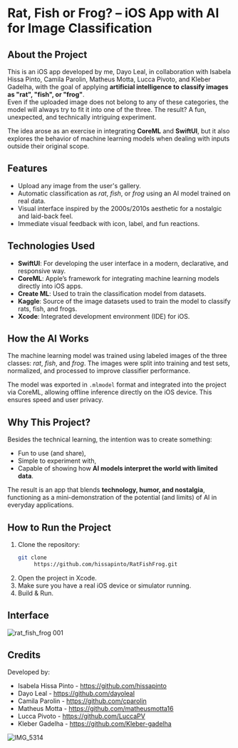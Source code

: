 # Rat, Fish or Frog? – iOS App with AI for Image Classification

## About the Project

This is an iOS app developed by me, Dayo Leal, in collaboration with Isabela Hissa Pinto, Camila Parolin, Matheus Motta, Lucca Pivoto, and Kleber Gadelha, with the goal of applying **artificial intelligence to classify images as "rat", "fish", or "frog"**.  
Even if the uploaded image does not belong to any of these categories, the model will always try to fit it into one of the three. The result? A fun, unexpected, and technically intriguing experiment.

The idea arose as an exercise in integrating **CoreML** and **SwiftUI**, but it also explores the behavior of machine learning models when dealing with inputs outside their original scope.

## Features

- Upload any image from the user's gallery.
- Automatic classification as *rat*, *fish*, or *frog* using an AI model trained on real data.
- Visual interface inspired by the 2000s/2010s aesthetic for a nostalgic and laid-back feel.
- Immediate visual feedback with icon, label, and fun reactions.

## Technologies Used

- **SwiftUI**: For developing the user interface in a modern, declarative, and responsive way.
- **CoreML**: Apple’s framework for integrating machine learning models directly into iOS apps.
- **Create ML**: Used to train the classification model from datasets.
- **Kaggle**: Source of the image datasets used to train the model to classify rats, fish, and frogs.
- **Xcode**: Integrated development environment (IDE) for iOS.

## How the AI Works

The machine learning model was trained using labeled images of the three classes: *rat*, *fish*, and *frog*. The images were split into training and test sets, normalized, and processed to improve classifier performance.

The model was exported in `.mlmodel` format and integrated into the project via CoreML, allowing offline inference directly on the iOS device. This ensures speed and user privacy.

## Why This Project?

Besides the technical learning, the intention was to create something:
- Fun to use (and share),
- Simple to experiment with,
- Capable of showing how **AI models interpret the world with limited data**.

The result is an app that blends **technology, humor, and nostalgia**, functioning as a mini-demonstration of the potential (and limits) of AI in everyday applications.

## How to Run the Project

1. Clone the repository:
   ```bash
   git clone 
        https://github.com/hissapinto/RatFishFrog.git
   ```
2. Open the project in Xcode.
3. Make sure you have a real iOS device or simulator running.
4. Build & Run.

## Interface

![rat_fish_frog 001](https://github.com/user-attachments/assets/74cbba56-ad17-4fd4-9bf2-0a5b8f3febe5)

## Credits

Developed by:
- Isabela Hissa Pinto - https://github.com/hissapinto
- Dayo Leal - https://github.com/dayoleal
- Camila Parolin - https://github.com/cparolin
- Matheus Motta - https://github.com/matheusmotta16
- Lucca Pivoto - https://github.com/LuccaPV
- Kleber Gadelha - https://github.com/Kleber-gadelha

  
![IMG_5314](https://github.com/user-attachments/assets/5003e2c0-cae3-4135-8e77-6a5d5b6099fc)
